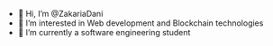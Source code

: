- 👋 Hi, I’m @ZakariaDani
- 👀 I’m interested in Web development and Blockchain technologies
- 🌱 I’m currently a software engineering student
